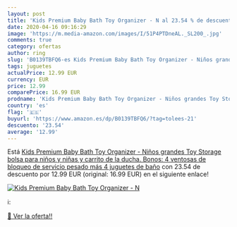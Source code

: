 ```yaml
---
layout: post
title: 'Kids Premium Baby Bath Toy Organizer - N al 23.54 % de descuento'
date: 2020-04-16 09:16:29
image: 'https://m.media-amazon.com/images/I/51P4PTDneAL._SL200_.jpg'
comments: true
category: ofertas
author: ring
slug: 'B0139TBFQ6-es Kids Premium Baby Bath Toy Organizer - Niños grandes Toy...'
tags: juguetes
actualPrice: 12.99 EUR
currency: EUR
price: 12.99
comparePrice: 16.99 EUR
prodname: 'Kids Premium Baby Bath Toy Organizer - Niños grandes Toy Storage bolsa para niños y niñas y carrito de la ducha. Bonos: 4 ventosas de bloqueo de servicio pesado más 4 juguetes de baño'
country: 'es'
flag: '🇪🇸'
buyurl: 'https://www.amazon.es/dp/B0139TBFQ6/?tag=tolees-21'
descuento: '23.54'
average: '12.99'
---
```


Está [Kids Premium Baby Bath Toy Organizer - Niños grandes Toy Storage bolsa para niños y niñas y carrito de la ducha. Bonos: 4 ventosas de bloqueo de servicio pesado más 4 juguetes de baño](https://www.amazon.es/dp/B0139TBFQ6/?tag=tolees-21) con 23.54 de descuento por 12.99 EUR (original: 16.99 EUR) en el siguiente enlace!

[![Kids Premium Baby Bath Toy Organizer - N](https://m.media-amazon.com/images/I/51P4PTDneAL._SL200_.jpg)](https://www.amazon.es/dp/B0139TBFQ6/?tag=tolees-21)

ℹ️:


[🛒 Ver la oferta!!](https://www.amazon.es/dp/B0139TBFQ6/?tag=tolees-21)
